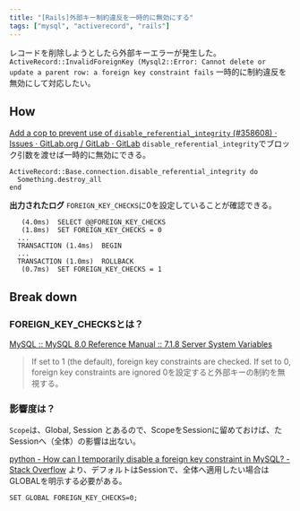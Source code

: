 ```yaml
---
title: "[Rails]外部キー制約違反を一時的に無効にする"
tags: ["mysql", "activerecord", "rails"]
---
```


レコードを削除しようとしたら外部キーエラーが発生した。
`ActiveRecord::InvalidForeignKey (Mysql2::Error: Cannot delete or update a parent row: a foreign key constraint fails`
一時的に制約違反を無効にして対応したい。

## How
[Add a cop to prevent use of `disable_referential_integrity` (#358608) · Issues · GitLab.org / GitLab · GitLab](https://gitlab.com/gitlab-org/gitlab/-/issues/358608)
`disable_referential_integrity`でブロック引数を渡せば一時的に無効にできる。

```
ActiveRecord::Base.connection.disable_referential_integrity do
  Something.destroy_all
end
```

**出力されたログ**
`FOREIGN_KEY_CHECKS`に0を設定していることが確認できる。

```
   (4.0ms)  SELECT @@FOREIGN_KEY_CHECKS
   (1.8ms)  SET FOREIGN_KEY_CHECKS = 0
  ...
  TRANSACTION (1.4ms)  BEGIN
  ...
  TRANSACTION (1.0ms)  ROLLBACK
   (0.7ms)  SET FOREIGN_KEY_CHECKS = 1
```

## Break down
### FOREIGN_KEY_CHECKSとは？
[MySQL :: MySQL 8.0 Reference Manual :: 7.1.8 Server System Variables](https://dev.mysql.com/doc/refman/8.0/en/server-system-variables.html#sysvar_foreign_key_checks)

> If set to 1 (the default), foreign key constraints are checked. If set to 0, foreign key constraints are ignored
0を設定すると外部キーの制約を無視する。

### 影響度は？
`Scope`は、Global, Session とあるので、ScopeをSessionに留めておけば、たSessionへ（全体）の影響は出ない。

[python - How can I temporarily disable a foreign key constraint in MySQL? - Stack Overflow](https://stackoverflow.com/questions/15501673/how-can-i-temporarily-disable-a-foreign-key-constraint-in-mysql) より、デフォルトはSessionで、全体へ適用したい場合はGLOBALを明示する必要がある。

`SET GLOBAL FOREIGN_KEY_CHECKS=0;`
